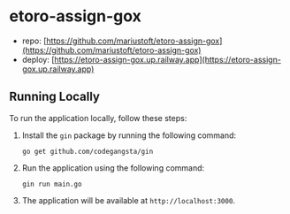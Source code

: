 # etoro-assign-gox

- repo: [https://github.com/mariustoft/etoro-assign-gox](https://github.com/mariustoft/etoro-assign-gox)
- deploy: [https://etoro-assign-gox.up.railway.app](https://etoro-assign-gox.up.railway.app)

## Running Locally

To run the application locally, follow these steps:

1. Install the `gin` package by running the following command:

   ```shell
   go get github.com/codegangsta/gin

   ```

2. Run the application using the following command:

   ```shell
   gin run main.go

   ```

3. The application will be available at `http://localhost:3000`.
